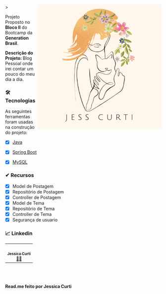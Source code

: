 <img src="https://github.com/Jess-Curti/Blog-Pessoal/blob/main/LogoBlog.png" min-width="400px" max-width="400px" width="400px" align="right" alt="Logo Jess">>

<p align="left">Projeto Proposto no <strong>Bloco II</strong> do Bootcamp da <strong>Generation Brasil</strong>.
<br>
</p>
<p align="left"><strong>Descrição do Projeto: </strong> Blog Pessoal onde irei contar um pouco do meu dia a dia.
<br>
</p>


### 🛠 Tecnologias

As seguintes ferramentas foram usadas na construção do projeto:

- [x] [Java](https://www.java.com/pt-BR/)
- [x] [Spring Boot](https://start.spring.io/)
- [x] [MySQL](https://www.mysql.com/)


### ✔ **Recursos**

- [x] Model de Postagem 
- [x] Repositório de Postagem
- [x] Controller de Postagem
- [x] Model de Tema 
- [x] Repositório de Tema
- [x] Controller de Tema
- [x] Segurança de usuario

### 📈 **Linkedin**
<table>
  <tr>
    <td align="center"><a href="https://www.linkedin.com/in/jessicacurti/"><img style="border-radius: 50%;" src="https://media-exp1.licdn.com/dms/image/C4D03AQEd8P0BZDW0Pg/profile-displayphoto-shrink_200_200/0/1639740130657?e=1649289600&v=beta&t=n4Dd0Lu4OB278_abgPYN2JYTU18OaViqIPDH1JDv6Z0" width="100px;" alt=""/><br /><sub><b>Jessica Curti</b></sub></a><br /><a href="https://www.linkedin.com/in/jessicacurti/" title="Jessica Curti">👨‍💻</a></td>
  </tr>
</table>

<br><br>

#### Read.me feito por Jessica Curti
